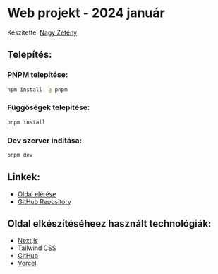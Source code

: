 # Web projekt - 2024 január

Készítette: [Nagy Zétény](https://znagy.hu)

## Telepítés:

### PNPM telepítése:

```bash
npm install -g pnpm
```

### Függőségek telepítése:

```bash
pnpm install
```

### Dev szerver indítása:

```bash
pnpm dev
```

## Linkek:

- [Oldal elérése](https://web-januar.znagy.hu)
- [GitHub Repository](https://github.com/stay-js/web-projekt-2024-januar)

## Oldal elkészítéséheez használt technológiák:

- [Next.js](https://nextjs.org)
- [Tailwind CSS](https://tailwindcss.com)
- [GitHub](https://github.com)
- [Vercel](https://vercel.com)
